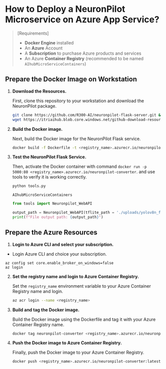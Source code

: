 # How to Deploy a NeuronPilot Microservice on Azure App Service?

> [Requirements]
> * **Docker Engine** installed
> * An **Azure** Account
> * A **Subscription** to purchase Azure products and services
> * An Azure **Container Registry** (recommended to be named `AIhubMicroServiceContainers`)

## Prepare the Docker Image on Workstation

1. **Download the Resources.**

    First, clone this repository to your workstation and download the NeuronPilot package.

    ```sh
    git clone https://github.com/R300-AI/neuronpilot-flask-server.git && cd neuronpilot-flask-server
    wget https://itriaihub.blob.core.windows.net/github-download-resources/repository/ITRI-AI-Hub/neuronpilot-6.0.5_x86_64.tar.gz
    ```

2. **Build the Docker image.**

    Next, build the Docker image for the NeuronPilot Flask service.
    ```sh
    docker build -f Dockerfile -t <registry_name>.azurecr.io/neuronpilot-converter .
    ```

3. **Test the NeuronPilot Flask Service.**

    Then, activate the Docker container with command `docker run -p 5000:80 <registry_name>.azurecr.io/neuronpilot-converter`. and use tools to verify it is working correctly.

    ```bash
    python tools.py
    ```
    `AIhubMicroServiceContainers`
    ```python
    from tools import Neuronpilot_WebAPI

    output_path = Neuronpilot_WebAPI(tflite_path = './uploads/yolov8n_float32.tflite', output_folder = './', url = 'http://localhost:5000/')
    print(f"File output path: {output_path}")
    ```
    

## Prepare the Azure Resources

1. **Login to Azure CLI and select your subscription.**

* Login Azure CLI and choice your subscription.
```
az config set core.enable_broker_on_windows=false
az login
```

2. **Set the registry name and login to Azure Container Registry.**

    Set the `registry_name` environment variable to your Azure Container Registry name and login.

    ```bash
    az acr login --name <registry_name>
    ```

3. **Build and tag the Docker image.**

    Build the Docker image using the Dockerfile and tag it with your Azure Container Registry name.

    ```bash
    docker tag neuronpilot-converter <registry_name>.azurecr.io/neuronpilot:latest
    ```

4. **Push the Docker image to Azure Container Registry.**

    Finally, push the Docker image to your Azure Container Registry.

    ```bash
    docker push <registry_name>.azurecr.io/neuronpilot-converter:latest
    ```
